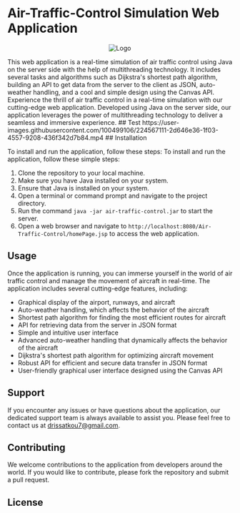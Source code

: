 # Air-Traffic-Control Simulation Web Application
<p align="center">
  <img src="https://raw.githubusercontent.com/Dris7/Banking_Server_Client/main/fav.ico" alt="Logo">
</p>
This web application is a real-time simulation of air traffic control using Java on the server side with the help of multithreading technology. It includes several tasks and algorithms such as Dijkstra's shortest path algorithm, building an API to get data from the server to the client as JSON, auto-weather handling, and a cool and simple design using the Canvas API.
Experience the thrill of air traffic control in a real-time simulation with our cutting-edge web application. Developed using Java on the server side, our application leverages the power of multithreading technology to deliver a seamless and immersive experience.
## Test
https://user-images.githubusercontent.com/100499106/224567111-2d646e36-1f03-4557-9208-436f342d7b84.mp4
## Installation

To install and run the application, follow these steps:
To install and run the application, follow these simple steps:

1. Clone the repository to your local machine.
2. Make sure you have Java installed on your system.
2. Ensure that Java is installed on your system.
3. Open a terminal or command prompt and navigate to the project directory.
4. Run the command `java -jar air-traffic-control.jar` to start the server.
5. Open a web browser and navigate to `http://localhost:8080/Air-Traffic-Control/homePage.jsp` to access the web application.

## Usage

Once the application is running, you can immerse yourself in the world of air traffic control and manage the movement of aircraft in real-time. The application includes several cutting-edge features, including:

- Graphical display of the airport, runways, and aircraft
- Auto-weather handling, which affects the behavior of the aircraft
- Shortest path algorithm for finding the most efficient routes for aircraft
- API for retrieving data from the server in JSON format
- Simple and intuitive user interface
- Advanced auto-weather handling that dynamically affects the behavior of the aircraft
- Dijkstra's shortest path algorithm for optimizing aircraft movement
- Robust API for efficient and secure data transfer in JSON format
- User-friendly graphical user interface designed using the Canvas API

## Support

If you encounter any issues or have questions about the application, our dedicated support team is always available to assist you. Please feel free to contact us at <drissatkou7@gmail.com>.

## Contributing

We welcome contributions to the application from developers around the world. If you would like to contribute, please fork the repository and submit a pull request.

## License
